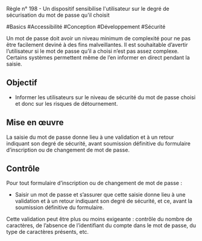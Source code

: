 
Règle n° 198  - Un dispositif sensibilise l'utilisateur sur le degré de sécurisation du mot de passe qu'il choisit

#Basics #Accessibilité #Conception #Développement #Sécurité

Un mot de passe doit avoir un niveau minimum de complexité pour ne pas être facilement deviné à des fins malveillantes. Il est souhaitable d’avertir l’utilisateur si le mot de passe qu’il a choisi n’est pas assez complexe. Certains systèmes permettent même de l’en informer en direct pendant la saisie.

Objectif
--------

*   Informer les utilisateurs sur le niveau de sécurité du mot de passe choisi et donc sur les risques de détournement.

Mise en œuvre
-------------

La saisie du mot de passe donne lieu à une validation et à un retour indiquant son degré de sécurité, avant soumission définitive du formulaire d’inscription ou de changement de mot de passe.

Contrôle
--------

Pour tout formulaire d’inscription ou de changement de mot de passe :

*   Saisir un mot de passe et s’assurer que cette saisie donne lieu à une validation et à un retour indiquant son degré de sécurité, et ce, avant la soumission définitive du formulaire.  
    

Cette validation peut être plus ou moins exigeante : contrôle du nombre de caractères, de l’absence de l’identifiant du compte dans le mot de passe, du type de caractères présents, etc.
